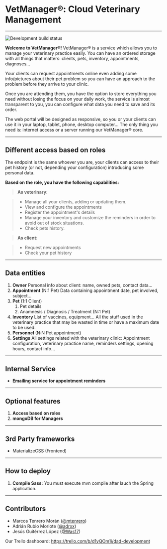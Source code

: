 VetManager®: Cloud Veterinary Management
===================

----------

![Development build status](http://52.232.105.28:8080/buildStatus/icon?job=Build%20development%20branch)

**Welcome to VetManager®!**
VetManager® is a service which allows you to manage your veterinary practice easily. You can have an ordered storage with all things that matters: clients, pets, inventory, appointments, diagnoses…

Your clients can request appointments online even adding some info/pictures about their pet problem so you can have an approach to the problem before they arrive to your clinic. 

Once you are attending them, you have the option to store everything you need without losing the focus on your daily work, the service is almost transparent to you, you can configure what data you need to save and its order. 

The web portal will be designed as responsive, so you or your clients can use it in your laptop, tablet, phone, desktop computer... The only thing you need is: internet access or a server running our VetManager® core.

----------


Different access based on roles
-------------

The endpoint is the same whoever you are, your clients can access to their pet history (or not, depending your configuration) introducing some personal data. 

**Based on the role, you have the following capabilities:**

> **As veterinary:**

> - Manage all your clients, adding or updating them.
> - View and configure the appointments
> - Register the appointment's details
> - Manage your inventory and customize the reminders in order to avoid out of stock situations.
> - Check pets history.


> **As client:**

> - Request new appointments
> - Check your pet history


----------

Data entities
-------------------

 1. **Owner** 
 Personal info about client: name, owned pets, contact data…
 2. **Appointment** (N:1 Pet)
 Data containing appointment date, pet involved, subject…
 3. **Pet** (1:1 Client)
	 1. Pet details
	 2. Anamnesis / Diagnosis / Treatment (N:1 Pet)
 4. **Inventory**
List of vaccines, equipment… All the stuff used in the veterinary practice that may be wasted in time or have a maximum date to be used. 
 5. **Personnel** (N:N Pet appointment)
 6. **Settings** 
 All settings related with the veterinary clinic: Appointment configuration, veterinary practice name, reminders settings, opening hours, contact info…


----------

Internal Service
--------------------

- **Emailing service for appointment reminders**


-----------

Optional features
-------------------

1. **Access based on roles**
2. **mongoDB for Managers**

----------

3rd Party frameworks
-------------------

 - MaterializeCSS (Frontend)

----------

How to deploy
-------------

1. **Compile Sass:** You must execute mvn compile after lauch the Spring application.

----------

Contributors
-------------

 - Marcos Tenrero Morán ([@mtenrero](https://github.com/mtenrero))
 - Adrián Rubio Morlote ([@adrxx](https://github.com/adrxx))
 - Jesús Guitérrez López ([@Was17](https://github.com/Was17))

Our Trello dashboard: https://trello.com/b/d1yQOm1i/dad-development
